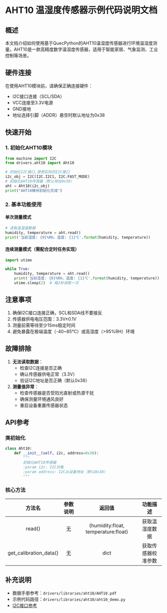 # AHT10 温湿度传感器示例代码说明文档

## 概述

本文档介绍如何使用基于QuecPython的AHT10温湿度传感器进行环境温湿度测量。AHT10是一款高精度数字温湿度传感器，适用于智能家居、气象监测、工业控制等场景。

## 硬件连接

在使用AHT10模块前，请确保正确连接硬件：

- I2C接口连接（SCL/SDA）
- VCC连接至3.3V电源
- GND接地
- 地址选择引脚（ADDR）悬空时默认地址为0x38

## 快速开始

### 1. 初始化AHT10模块

```python
from machine import I2C
from drivers.aht10 import Aht10

# 初始化I2C接口,使用实际的I2C接口
i2c_obj = I2C(I2C.I2C1, I2C.FAST_MODE)
# 初始化AHT10传感器（默认地址0x38）
aht = Aht10(i2c_obj)
print("AHT10模块初始化完成")
```

### 2. 基本功能使用

#### 单次测量模式

```python
# 读取温湿度数据
humidity, temperature = aht.read()
print('当前湿度: {0}%RH，温度: {1}℃'.format(humidity, temperature))
```

#### 连续测量模式（需配合定时任务实现）

```python
import utime

while True:
    humidity, temperature = aht.read()
    print('当前湿度: {0}%RH，温度: {1}℃'.format(humidity, temperature))
    utime.sleep(2)  # 每2秒读取一次
```

## 注意事项

1. 确保I2C接口连接正确，SCL和SDA线不要接反
2. 传感器供电电压范围：3.3V±0.1V
3. 测量前需等待至少15ms稳定时间
4. 避免暴露在极端温度（-40~85℃）或高湿度（>95%RH）环境

## 故障排除

1. **无法读取数据**：
   - 检查I2C连接是否正确
   - 确认传感器供电正常（3.3V）
   - 验证I2C地址是否正确（默认0x38）
2. **测量值异常**：
   - 检查传感器是否受阳光直射或热源干扰
   - 确保测量环境通风良好
   - 重启设备重置传感器状态

## API参考

### 类初始化

```python
class Aht10:
    def __init__(self, i2c, address=0x38):
        """
        初始化AHT10传感器
        :param i2c: I2C对象
        :param address: I2C从设备地址（默认0x38）
        """
```

### 核心方法

|         方法名         | 参数说明 |               返回值                |      功能描述      |
| :--------------------: | :------: | :---------------------------------: | :----------------: |
|         read()         |    无    | (humidity:float, temperature:float) |   获取温湿度数据   |
| get_calibration_data() |    无    |                dict                 | 获取传感器校准参数 |

## 补充说明

- 数据手册参考：`drivers/libraries/aht10/AHT10.pdf`
- 示例代码路径：`drivers/libraries/aht10/aht10_demo.py`
- [I2C接口参考](https://developer.quectel.com/doc/quecpython/API_reference/zh/peripherals/machine.I2C.html)